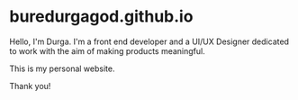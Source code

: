 # buredurgagod.github.io
Hello, I'm Durga.
I'm a front end developer and a UI/UX Designer dedicated to work with the aim of making products meaningful.

This is my personal website.

Thank you!

